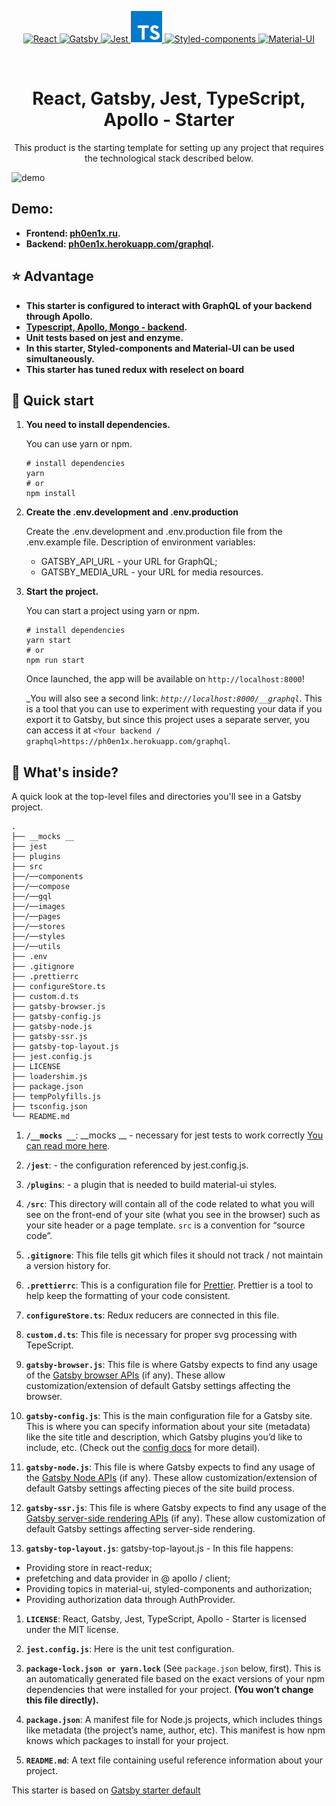 <p align="center">
  <a href="https://reactjs.org/">
    <img alt="React" title="React" src="https://www.vectorlogo.zone/logos/reactjs/reactjs-icon.svg" width="60" />
  </a>
  <a href="https://www.gatsbyjs.org">
    <img alt="Gatsby" title="Gatsby" src="https://www.gatsbyjs.org/monogram.svg" width="60" />
  </a>
  <a href="https://nodejs.org/">
    <img alt="Jest" title="Jest" src="https://cdn.freebiesupply.com/logos/large/2x/jest-logo-png-transparent.png" width="50"/>
  </a>
  <a href="https://www.typescriptlang.org/">
    <img alt="TypeScript" title="TypeScript" src="https://raw.githubusercontent.com/github/explore/80688e429a7d4ef2fca1e82350fe8e3517d3494d/topics/typescript/typescript.png" width="50"/>
  </a>
    <a href="https://styled-components.com/">
    <img alt="Styled-components" title="Styled-components" src="https://raw.githubusercontent.com/styled-components/brand/master/styled-components.png" width="50"/>
  </a>
    </a>
    <a href="https://material-ui.com/">
    <img alt="Material-UI" title="Material-UI" src="https://camo.githubusercontent.com/cf05625198fe7b6ad8a302d1ce16bc99b93ec2ac/68747470733a2f2f6d6174657269616c2d75692e636f6d2f7374617469632f6c6f676f2e737667" width="50"/>
  </a>
</p>
<br/>
<h1 align="center">
  React, Gatsby, Jest, TypeScript, Apollo - Starter
</h1>
<p align="center">
  This product is the starting template for setting up any project that requires the technological stack described below.
</p>

<img alt="demo" src="./src/images/demo.gif" max-width="100"/>

## Demo:
- **Frontend: [ph0en1x.ru](https://ph0en1x.ru/).**
- **Backend: [ph0en1x.herokuapp.com/graphql](https://ph0en1x.herokuapp.com/graphql).**
  
  
## ⭐️ Advantage

- **This starter is configured to interact with GraphQL of your backend through Apollo.**
- **[Typescript, Apollo, Mongo - backend](https://github.com/eduard-kirilov/node-ts-apollo-auth-starter).**
- **Unit tests based on jest and enzyme.**
- **In this starter, Styled-components and Material-UI can be used simultaneously.**
- **This starter has tuned redux with reselect on board**

## 🚀 Quick start

1.  **You need to install dependencies.**

    You can use yarn or npm.

    ```shell
    # install dependencies
    yarn
    # or
    npm install
    ```

1.  **Create the .env.development and .env.production**

    Create the .env.development and .env.production file from the .env.example file.
    Description of environment variables:
    - GATSBY_API_URL - your URL for GraphQL;
    - GATSBY_MEDIA_URL - your URL for media resources.

1.  **Start the project.**

    You can start a project using yarn or npm.

    ```shell
    # install dependencies
    yarn start
    # or
    npm run start
    ```

    Once launched, the app will be available on `http://localhost:8000`!
    
    _You will also see a second link: _`http://localhost:8000/__graphql`_.
    This is a tool that you can use to experiment with requesting your data if you export it to Gatsby, but since this project uses a separate server, you can access it at `<Your backend / graphql>https://ph0en1x.herokuapp.com/graphql`.


## 🧐 What's inside?

A quick look at the top-level files and directories you'll see in a Gatsby project.

    .
    ├── __mocks __
    ├── jest
    ├── plugins
    ├── src
    ├──/──components
    ├──/──compose
    ├──/──gql
    ├──/──images
    ├──/──pages
    ├──/──stores
    ├──/──styles
    ├──/──utils
    ├── .env
    ├── .gitignore
    ├── .prettierrc
    ├── configureStore.ts
    ├── custom.d.ts
    ├── gatsby-browser.js
    ├── gatsby-config.js
    ├── gatsby-node.js
    ├── gatsby-ssr.js
    ├── gatsby-top-layout.js
    ├── jest.config.js
    ├── LICENSE
    ├── loadershim.js
    ├── package.json
    ├── tempPolyfills.js
    ├── tsconfig.json
    └── README.md

1.  **`/__mocks __`**: __mocks __ - necessary for jest tests to work correctly [You can read more here](https://www.gatsbyjs.org/docs/unit-testing/#2-creating-a-configuration-file-for-jest).

1.  **`/jest`**: - the configuration referenced by jest.config.js.

1.  **`/plugins`**: - a plugin that is needed to build material-ui styles.

1.  **`/src`**: This directory will contain all of the code related to what you will see on the front-end of your site (what you see in the browser) such as your site header or a page template. `src` is a convention for “source code”.

1.  **`.gitignore`**: This file tells git which files it should not track / not maintain a version history for.

1.  **`.prettierrc`**: This is a configuration file for [Prettier](https://prettier.io/). Prettier is a tool to help keep the formatting of your code consistent.

1.  **`configureStore.ts`**: Redux reducers are connected in this file.

1.  **`custom.d.ts`**: This file is necessary for proper svg processing with TepeScript.

1.  **`gatsby-browser.js`**: This file is where Gatsby expects to find any usage of the [Gatsby browser APIs](https://www.gatsbyjs.org/docs/browser-apis/) (if any). These allow customization/extension of default Gatsby settings affecting the browser.

1.  **`gatsby-config.js`**: This is the main configuration file for a Gatsby site. This is where you can specify information about your site (metadata) like the site title and description, which Gatsby plugins you’d like to include, etc. (Check out the [config docs](https://www.gatsbyjs.org/docs/gatsby-config/) for more detail).

1.  **`gatsby-node.js`**: This file is where Gatsby expects to find any usage of the [Gatsby Node APIs](https://www.gatsbyjs.org/docs/node-apis/) (if any). These allow customization/extension of default Gatsby settings affecting pieces of the site build process.

1.  **`gatsby-ssr.js`**: This file is where Gatsby expects to find any usage of the [Gatsby server-side rendering APIs](https://www.gatsbyjs.org/docs/ssr-apis/) (if any). These allow customization of default Gatsby settings affecting server-side rendering.

1.  **`gatsby-top-layout.js`**: gatsby-top-layout.js - In this file happens:
- Providing store in react-redux;
- prefetching and data provider in @ apollo / client;
- Providing topics in material-ui, styled-components and authorization;
- Providing authorization data through AuthProvider.

1.  **`LICENSE`**: React, Gatsby, Jest, TypeScript, Apollo - Starter is licensed under the MIT license.

1.  **`jest.config.js`**: Here is the unit test configuration.

1. **`package-lock.json or yarn.lock`** (See `package.json` below, first). This is an automatically generated file based on the exact versions of your npm dependencies that were installed for your project. **(You won’t change this file directly).**

1. **`package.json`**: A manifest file for Node.js projects, which includes things like metadata (the project’s name, author, etc). This manifest is how npm knows which packages to install for your project.

1. **`README.md`**: A text file containing useful reference information about your project.


This starter is based on [Gatsby starter default](https://github.com/gatsbyjs/gatsby-starter-default)
